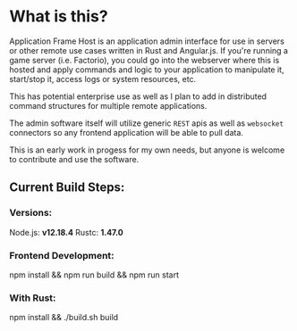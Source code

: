 # What is this?

Application Frame Host is an application admin interface for use in servers or
other remote use cases written in Rust and Angular.js. If you're running a game
server (i.e. Factorio), you could go into the webserver where this is hosted and
apply commands and logic to your application to manipulate it, start/stop it,
access logs or system resources, etc.

This has potential enterprise use as well as I plan to add in distributed
command structures for multiple remote applications.

The admin software itself will utilize generic `REST` apis as well as `websocket`
connectors so any frontend application will be able to pull data.

This is an early work in progess for my own needs, but anyone is welcome to
contribute and use the software.

## Current Build Steps:

### Versions: 
Node.js: **v12.18.4**
Rustc: **1.47.0**

### Frontend Development:

npm install &&
npm run build &&
npm run start

### With Rust:

npm install &&
./build.sh build
